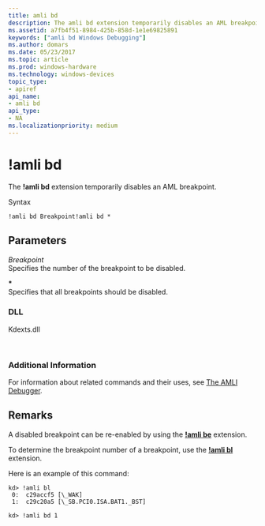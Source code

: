 ```yaml
---
title: amli bd
description: The amli bd extension temporarily disables an AML breakpoint.
ms.assetid: a7fb4f51-8984-425b-858d-1e1e69825891
keywords: ["amli bd Windows Debugging"]
ms.author: domars
ms.date: 05/23/2017
ms.topic: article
ms.prod: windows-hardware
ms.technology: windows-devices
topic_type:
- apiref
api_name:
- amli bd
api_type:
- NA
ms.localizationpriority: medium
---
```


# !amli bd


The **!amli bd** extension temporarily disables an AML breakpoint.

Syntax

```
!amli bd Breakpoint!amli bd *
```

## <span id="ddk__amli_bd_dbg"></span><span id="DDK__AMLI_BD_DBG"></span>Parameters


<span id="_______Breakpoint______"></span><span id="_______breakpoint______"></span><span id="_______BREAKPOINT______"></span> *Breakpoint*   
Specifies the number of the breakpoint to be disabled.

<span id="______________"></span> **\***   
Specifies that all breakpoints should be disabled.

### <span id="DLL"></span><span id="dll"></span>DLL

Kdexts.dll

 

### <span id="Additional_Information"></span><span id="additional_information"></span><span id="ADDITIONAL_INFORMATION"></span>Additional Information

For information about related commands and their uses, see [The AMLI Debugger](the-amli-debugger.md).

Remarks
-------

A disabled breakpoint can be re-enabled by using the [**!amli be**](-amli-be.md) extension.

To determine the breakpoint number of a breakpoint, use the [**!amli bl**](-amli-bl.md) extension.

Here is an example of this command:

```
kd> !amli bl
 0:  c29accf5 [\_WAK]
 1:  c29c20a5 [\_SB.PCI0.ISA.BAT1._BST]

kd> !amli bd 1
```

 

 





